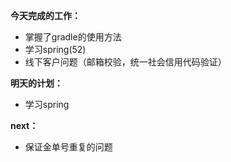 **今天完成的工作：**
 
- 掌握了gradle的使用方法
- 学习spring(52)
- 线下客户问题（邮箱校验，统一社会信用代码验证）


**明天的计划：** 

- 学习spring




**next：** 


- 保证金单号重复的问题
